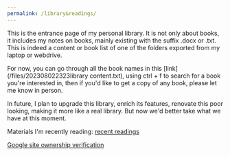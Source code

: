 ```yaml
---
permalink: /library&readings/
---
```

This is the entrance page of my personal library. It is not only about books, it includes my notes on books, mainly existing with the suffix .docx or .txt. This is indeed a content or book list of one of the folders exported from my laptop or webdrive.

For now, you can go through all the book names in this [link](/files/202308022323library content.txt), using ctrl + f to search for a book you're interested in, then if you'd like to get a copy of any book, please let me know in person.

In future, I plan to upgrade this library, enrich its features, renovate this poor looking, making it more like a real library. But now we'd better take what we have at this moment.

Materials I'm recently reading: [recent readings](https://github.com/scienceunivers/scienceunivers.github.io/blob/master/files/recent%20readings.md)
<!---/files/recent readings.md，链接用这个的话，从内部access，中文有乱码。-->

[Google site ownership verification](/files/googlec2ae789d2751c522.html)
